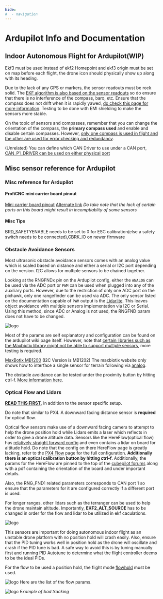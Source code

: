 ```yaml
---
hide:
#  - navigation
---
```


# Ardupilot Info and Documentation

## Indoor Autonomous Flight for Ardupilot(WIP)
Ekf3 must be used instead of ekf2
Homepoint and ekf3 origin must be set on map before each flight, the drone icon should physically show up along with its heading.

Due to the lack of any GPS or markers, the sensor readouts must be rock solid. The [EKF algorithm is also based on the sensor readouts](https://ardupilot.org/copter/docs/common-apm-navigation-extended-kalman-filter-overview.html) so do ensure that there is no interference of the compass, baro, etc. Ensure that the compass does not drift when it is rapidly yawed, [do check this page for more information](https://ardupilot.org/copter/docs/common-magnetic-interference.html). Testing to be done with EMI shielding to make the sensors more stable.

On the topic of sensors and compasses, remember that you can change the orientation of the compass, the **primary compass used** and enable and disable certain compasses. However, [only one compass is used in flight and the other are used for error checking and redundancy](https://ardupilot.org/plane/docs/common-compass-setup-advanced.html#common-compass-setup-advanced).

(Unrelated) You can define which CAN Driver to use under a CAN port, [CAN_P1_DRIVER can be used on either physical port](https://ardupilot.org/copter/docs/parameters.html#can-p1-driver)

## Misc sensor reference for Ardupilot

### Misc reference for Ardupilot
#### ProfiCNC mini carrier board pinout
[Mini carrier board pinout](https://discuss.ardupilot.org/t/pixhawk-2-1-cube-mini-carrier-board-questions/33529/23)
[Alternate link](https://docs.cubepilot.org/user-guides/carrier-boards/mini-carrier-board)
*Do take note that the lack of certain ports on this board might result in incomptiablity of some sensors*

#### Misc Tips
BRD_SAFETYENABLE needs to be set to 0 for ESC calibration(else a safety switch needs to be connected),CBRK_IO on newer firmware

### Obstacle Avoidance Sensors
Most ultrasonic obstacle avoidance sensors comes with an analog value which is scaled based on distance and either a serial or I2C port depending on the version. I2C allows for multiple sensors to be chained together.

Looking at the RNGFNDx pin on the Ardupilot config, either the `ANALOG` can be used via the ADC port or `PWM` can be used when plugged into any of the auxiliary ports. However, due to the restriction of only one ADC port on the pixhawk, only one rangefinder can be used via ADC. The only sensor listed on the documentation capable of `PWM` output is the [Lidarlite](https://ardupilot.org/copter/docs/common-rangefinder-lidarlite.html). This leaves object avoidance with multiple sensors implementation via I2C or Serial. Using this method, since ADC or Analog is not used, the RNGFND param does not have to be changed. 

![logo](https://imgur.com/DcevgxM.png)

Most of the params are self explanatory and configuration can be found on the ardupilot wiki page itself. However, note that [certain libraries such as the Maxbiotix library might not be able to support multiple sensors](https://discuss.ardupilot.org/t/multiple-maxbotix-i2c-pixhawk-2-1-problem/35177/34), more testing is required.

[MaxBotix MB1200](https://www.maxbotix.com/Ultrasonic_Sensors/MB1200.htm) (I2C Version is MB1202)
The maxbiotix website only shows how to interface a single sensor for terrain following via [analog](https://www.maxbotix.com/articles/ultrasonic-sensors-pixhawk-ardupilot.htm).

The obstacle avoidance can be tested under the proximity button by hitting ctrl-f. [More information here](https://ardupilot.org/dev/docs/code-overview-object-avoidance.html).

### Optical Flow and Lidars

[**READ THIS FIRST**](https://ardupilot.org/copter/docs/common-optical-flow-sensor-setup.html), in addition to the sensor specific setup.

Do note that similar to PX4. A downward facing distance sensor is **required** for optical flow.

Optical flow sensors make use of a downward facing camera to attempt to help the drone position hold while Lidars emits a laser which reflects in order to give a drone altitude data. Sensors like the HereFlow(optical flow) has [relatively straight forward config](https://ardupilot.org/copter/docs/common-hereflow.html) and even contains a lidar on board for altitude hold. Do note that the config on there HereFlow page is greatly lacking, refer to the [PX4 Flow](https://ardupilot.org/copter/docs/common-px4flow-overview.html#upgrade-the-px4flow-sensor-s-firmware) page for the full configuration. **Additionally there is an optical calibration button by hitting ctrl-f**. Additionally, the params for the HereFlow are pinned to the top of the [cubepilot forums](https://discuss.cubepilot.org/t/hereflow-setup-instructions-alpha-batch/341) along with a pdf containing the orientation of the board and under important details.

Also, the RNG_FND1 related parameters corresponds to CAN port 1 so ensure that the parameters for it are configured correctly if a different port is used.

For longer ranges, other lidars such as the terranger can be used to help the drone maintain altitude. Importantly, **EKF2_ALT_SOURCE**  has to be changed in order for the flow and lidar to be utilized in ekf caculations.

![logo](https://imgur.com/9Nb6Ywn.png)

This sensors are important for doing autonomous indoor flight as an unstable drone platform with no position hold will crash easily. Also, ensure that the PID tuning works well in position hold as the drone will oscillate and crash if the PID tune is bad. A safe way to avoid this is by tuning manually first and running PID Autotune to determine what the flight controller deems to be the ideal PIDs.

For the flow to be used a position hold, the flight mode [flowhold](https://ardupilot.org/copter/docs/flowhold-mode.html) must be used.

![logo](https://imgur.com/o5U2SfR.png)
Here are the list of the flow params.

![logo](https://imgur.com/2CvDwOD.png)
*Example of bad tracking*